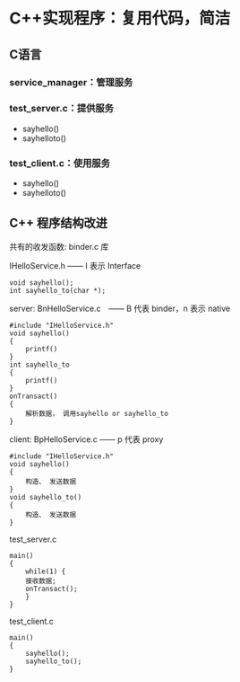# C++实现程序：复用代码，简洁
## C语言
### service_manager：管理服务
### test_server.c：提供服务
* sayhello()
* sayhelloto()
### test_client.c：使用服务
* sayhello()
* sayhelloto()

## C++ 程序结构改进
共有的收发函数:
binder.c
库

IHelloService.h —— I 表示 Interface
```
void sayhello();
int sayhello_to(char *);
```
server: BnHelloService.c　—— B 代表 binder，n 表示 native
```
#include "IHelloService.h"
void sayhello() 
{
    printf()
}
int sayhello_to 
{
    printf()
}
onTransact() 
{
    解析数据， 调用sayhello or sayhello_to
}
```


client: BpHelloService.c —— p 代表 proxy

```
#include "IHelloService.h"
void sayhello() 
{
    构造、 发送数据
}
void sayhello_to() 
{
    构造、 发送数据
}
```


test_server.c
```
main()
{
	while(1) {
	接收数据;
	onTransact();
	}
}
```
test_client.c
```
main()
{
	sayhello();
	sayhello_to();
}
```